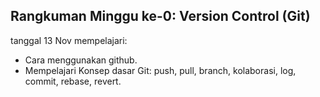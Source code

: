 ## Rangkuman Minggu ke-0: Version Control (Git)
tanggal 13 Nov mempelajari:
- Cara menggunakan github.
- Mempelajari Konsep dasar Git: push, pull, branch, kolaborasi, log, commit, rebase, revert.
